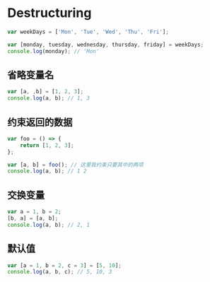 # Destructuring

```js
var weekDays = ['Mon', 'Tue', 'Wed', 'Thu', 'Fri'];

var [monday, tuesday, wednesday, thursday, friday] = weekDays;
console.log(monday); // 'Mon'
```

## 省略变量名
```js
var [a, ,b] = [1, 2, 3];
console.log(a, b); // 1, 3
```

## 约束返回的数据
```js
var foo = () => {
    return [1, 2, 3];
};

var [a, b] = foo(); // 这里我约束只要其中的两项
console.log(a, b); // 1 2
```

## 交换变量
```js
var a = 1, b = 2;
[b, a] = [a, b];
console.log(a, b); // 2, 1
```

## 默认值
```js
var [a = 1, b = 2, c = 3] = [5, 10];
console.log(a, b, c); // 5, 10, 3
```